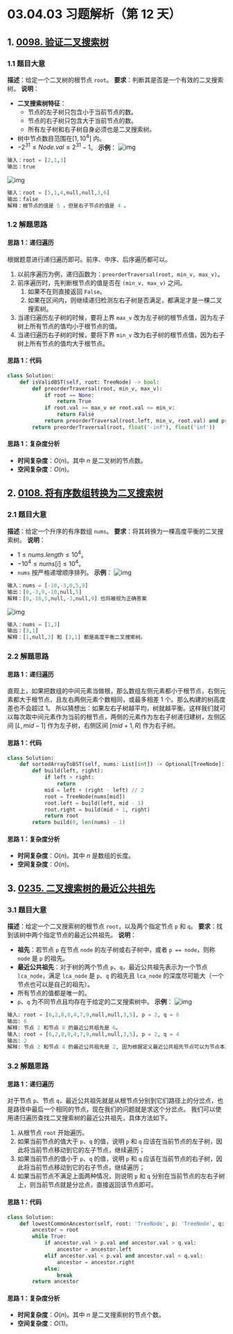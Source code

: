 # 03.04.03 习题解析（第 12 天）
## 1. [0098. 验证二叉搜索树](https://leetcode.cn/problems/validate-binary-search-tree/)
### 1.1 题目大意
**描述**：给定一个二叉树的根节点 `root`。
**要求**：判断其是否是一个有效的二叉搜索树。
**说明**：
- **二叉搜索树特征**：
  - 节点的左子树只包含小于当前节点的数。
  - 节点的右子树只包含大于当前节点的数。
  - 所有左子树和右子树自身必须也是二叉搜索树。
- 树中节点数目范围在$[1, 10^4]$ 内。
- $-2^{31} \le Node.val \le 2^{31} - 1$。
**示例**：
![img](https://assets.leetcode.com/uploads/2020/12/01/tree1.jpg)
```python
输入：root = [2,1,3]
输出：true
```
![img](https://assets.leetcode.com/uploads/2020/12/01/tree2.jpg)
```python
输入：root = [5,1,4,null,null,3,6]
输出：false
解释：根节点的值是 5 ，但是右子节点的值是 4 。
```
### 1.2 解题思路
#### 思路 1：递归遍历
根据题意进行递归遍历即可。前序、中序、后序遍历都可以。
1. 以前序遍历为例，递归函数为：`preorderTraversal(root, min_v, max_v)`。
2. 前序遍历时，先判断根节点的值是否在 `(min_v, max_v)` 之间。
   1. 如果不在则直接返回 `False`。
   2. 如果在区间内，则继续递归检测左右子树是否满足，都满足才是一棵二叉搜索树。
3. 当递归遍历左子树的时候，要将上界 `max_v` 改为左子树的根节点值，因为左子树上所有节点的值均小于根节点的值。
4. 当递归遍历右子树的时候，要将下界 `min_v` 改为右子树的根节点值，因为右子树上所有节点的值均大于根节点。
#### 思路 1：代码
```python
class Solution:
    def isValidBST(self, root: TreeNode) -> bool:
        def preorderTraversal(root, min_v, max_v):
            if root == None:
                return True
            if root.val >= max_v or root.val <= min_v:
                return False
            return preorderTraversal(root.left, min_v, root.val) and preorderTraversal(root.right, root.val, max_v)
        return preorderTraversal(root, float('-inf'), float('inf'))
```
#### 思路 1：复杂度分析
- **时间复杂度**：$O(n)$。其中 $n$ 是二叉树的节点数。
- **空间复杂度**：$O(n)$。
## 2. [0108. 将有序数组转换为二叉搜索树](https://leetcode.cn/problems/convert-sorted-array-to-binary-search-tree/)
### 2.1 题目大意
**描述**：给定一个升序的有序数组 `nums`。
**要求**：将其转换为一棵高度平衡的二叉搜索树。
**说明**：
- $1 \le nums.length \le 10^4$。
- $-10^4 \le nums[i] \le 10^4$。
- `nums` 按严格递增顺序排列。
**示例**：
![img](https://assets.leetcode.com/uploads/2021/02/18/btree1.jpg)
```python
输入：nums = [-10,-3,0,5,9]
输出：[0,-3,9,-10,null,5]
解释：[0,-10,5,null,-3,null,9] 也将被视为正确答案
```
![img](https://assets.leetcode.com/uploads/2021/02/18/btree.jpg)
```python
输入：nums = [1,3]
输出：[3,1]
解释：[1,null,3] 和 [3,1] 都是高度平衡二叉搜索树。
```
### 2.2 解题思路
#### 思路 1：递归遍历
直观上，如果把数组的中间元素当做根，那么数组左侧元素都小于根节点，右侧元素都大于根节点，且左右两侧元素个数相同，或最多相差 $1$ 个。那么构建的树高度差也不会超过 $1$。
所以猜想出：如果左右子树越平均，树就越平衡。这样我们就可以每次取中间元素作为当前的根节点，两侧的元素作为左右子树递归建树，左侧区间 $[L, mid - 1]$ 作为左子树，右侧区间 $[mid + 1, R]$ 作为右子树。
#### 思路 1：代码
```python
class Solution:
    def sortedArrayToBST(self, nums: List[int]) -> Optional[TreeNode]:
        def build(left, right):
            if left > right:
                return 
            mid = left + (right - left) // 2
            root = TreeNode(nums[mid])
            root.left = build(left, mid - 1)
            root.right = build(mid + 1, right)
            return root
        return build(0, len(nums) - 1)
```
#### 思路 1：复杂度分析
- **时间复杂度**：$O(n)$。其中 $n$ 是数组的长度。
- **空间复杂度**：$O(n)$。
## 3. [0235. 二叉搜索树的最近公共祖先](https://leetcode.cn/problems/lowest-common-ancestor-of-a-binary-search-tree/)
### 3.1 题目大意
**描述**：给定一个二叉搜索树的根节点 `root`，以及两个指定节点 `p` 和 `q`。
**要求**：找到该树中两个指定节点的最近公共祖先。
**说明**：
- **祖先**：若节点 `p` 在节点 `node` 的左子树或右子树中，或者 `p == node`，则称 `node` 是 `p` 的祖先。
- **最近公共祖先**：对于树的两个节点 `p`、`q`，最近公共祖先表示为一个节点 `lca_node`，满足 `lca_node` 是 `p`、`q` 的祖先且 `lca_node` 的深度尽可能大（一个节点也可以是自己的祖先）。
- 所有节点的值都是唯一的。
- `p`、`q` 为不同节点且均存在于给定的二叉搜索树中。
**示例**：
![img](https://assets.leetcode-cn.com/aliyun-lc-upload/uploads/2018/12/14/binarysearchtree_improved.png)
```python
输入: root = [6,2,8,0,4,7,9,null,null,3,5], p = 2, q = 8
输出: 6 
解释: 节点 2 和节点 8 的最近公共祖先是 6。
输入: root = [6,2,8,0,4,7,9,null,null,3,5], p = 2, q = 4
输出: 2
解释: 节点 2 和节点 4 的最近公共祖先是 2, 因为根据定义最近公共祖先节点可以为节点本身。
```
### 3.2 解题思路    
#### 思路 1：递归遍历
对于节点 `p`、节点 `q`，最近公共祖先就是从根节点分别到它们路径上的分岔点，也是路径中最后一个相同的节点，现在我们的问题就是求这个分岔点。
我们可以使用递归遍历查找二叉搜索树的最近公共祖先，具体方法如下。
1. 从根节点 `root` 开始遍历。
2. 如果当前节点的值大于 `p`、`q` 的值，说明 `p` 和 `q`  应该在当前节点的左子树，因此将当前节点移动到它的左子节点，继续遍历；
3. 如果当前节点的值小于 `p`、`q` 的值，说明 `p` 和 `q`  应该在当前节点的右子树，因此将当前节点移动到它的右子节点，继续遍历；
4. 如果当前节点不满足上面两种情况，则说明 `p` 和 `q` 分别在当前节点的左右子树上，则当前节点就是分岔点，直接返回该节点即可。
#### 思路 1：代码
```python
class Solution:
    def lowestCommonAncestor(self, root: 'TreeNode', p: 'TreeNode', q: 'TreeNode') -> 'TreeNode':
        ancestor = root
        while True:
            if ancestor.val > p.val and ancestor.val > q.val:
                ancestor = ancestor.left
            elif ancestor.val < p.val and ancestor.val < q.val:
                ancestor = ancestor.right
            else:
                break
        return ancestor
```
#### 思路 1：复杂度分析
- **时间复杂度**：$O(n)$。其中 $n$ 是二叉搜索树的节点个数。
- **空间复杂度**：$O(1)$。
